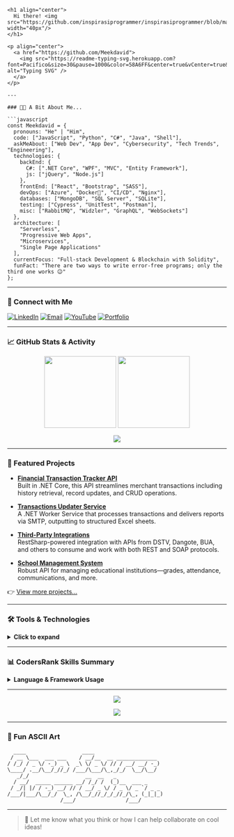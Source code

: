 
```
<h1 align="center">
  Hi there! <img src="https://github.com/inspirasiprogrammer/inspirasiprogrammer/blob/main/wave.gif" width="40px"/>
</h1>

<p align="center">
  <a href="https://github.com/Meekdavid">
    <img src="https://readme-typing-svg.herokuapp.com?font=Pacifico&size=30&pause=1000&color=58A6FF&center=true&vCenter=true&width=750&lines=Welcome+to+my+Digital+Workspace;4%2B+Years+of+Coding+Experience;Agile+Development+Expert;Always+Learning+New+Tech!" alt="Typing SVG" />
  </a>
</p>

---

### 🧑‍💻 A Bit About Me...

```javascript
const Meekdavid = {
  pronouns: "He" | "Him",
  code: ["JavaScript", "Python", "C#", "Java", "Shell"],
  askMeAbout: ["Web Dev", "App Dev", "Cybersecurity", "Tech Trends", "Engineering"],
  technologies: {
    backEnd: {
      C#: [".NET Core", "WPF", "MVC", "Entity Framework"],
      js: ["jQuery", "Node.js"]
    },
    frontEnd: ["React", "Bootstrap", "SASS"],
    devOps: ["Azure", "Docker🐳", "CI/CD", "Nginx"],
    databases: ["MongoDB", "SQL Server", "SQLite"],
    testing: ["Cypress", "UnitTest", "Postman"],
    misc: ["RabbitMQ", "Widzler", "GraphQL", "WebSockets"]
  },
  architecture: [
    "Serverless",
    "Progressive Web Apps",
    "Microservices",
    "Single Page Applications"
  ],
  currentFocus: "Full-stack Development & Blockchain with Solidity",
  funFact: "There are two ways to write error-free programs; only the third one works 😉"
};
```

---

### 🔗 Connect with Me

<p>
  <a href="https://www.linkedin.com/in/david-mboko-25bb9019b/"><img alt="LinkedIn" src="https://img.shields.io/badge/LinkedIn-blue?logo=linkedin&style=for-the-badge"></a>
  <a href="mailto:meekdavid6502@gmail.com"><img alt="Email" src="https://img.shields.io/badge/Email-D14836?logo=gmail&logoColor=white&style=for-the-badge"></a>
  <a href="https://www.youtube.com/@davidmboko6502/featured"><img alt="YouTube" src="https://img.shields.io/badge/YouTube-red?logo=youtube&style=for-the-badge"></a>
  <a href="https://aksu.academia.edu/DavidMboko"><img alt="Portfolio" src="https://img.shields.io/badge/Portfolio-000?style=for-the-badge&logo=academia&logoColor=white"></a>
</p>

---

### 📈 GitHub Stats & Activity

<p align="center">
  <img src="https://github-readme-stats.vercel.app/api?username=Meekdavid&show_icons=true&theme=tokyonight&hide_title=true" height="165"/>
  <img src="https://github-readme-stats.vercel.app/api/top-langs/?username=Meekdavid&layout=compact&theme=tokyonight" height="165"/>
</p>

<p align="center">
  <img src="https://github-readme-streak-stats.herokuapp.com?user=Meekdavid&theme=tokyonight" />
</p>

---

### 🚀 Featured Projects

- **[Financial Transaction Tracker API](https://github.com/Meekdavid/Financial-Transaction-Tracker-API)**  
  Built in .NET Core, this API streamlines merchant transactions including history retrieval, record updates, and CRUD operations.

- **[Transactions Updater Service](https://github.com/Meekdavid/Transactions-Updater-Service)**  
  A .NET Worker Service that processes transactions and delivers reports via SMTP, outputting to structured Excel sheets.

- **[Third-Party Integrations](https://github.com/Meekdavid/Third-Party-Integrations)**  
  RestSharp-powered integration with APIs from DSTV, Dangote, BUA, and others to consume and work with both REST and SOAP protocols.

- **[School Management System](https://github.com/Meekdavid/School-Management-System)**  
  Robust API for managing educational institutions—grades, attendance, communications, and more.

👉 [View more projects...](https://github.com/Meekdavid?tab=repositories&q=&type=source&sort=stargazers)

---

### 🛠️ Tools & Technologies

<details>
<summary><b>Click to expand</b></summary>
<br/>
<p align="center">
  <img src="https://skillicons.dev/icons?i=js,ts,react,python,java,dotnet,docker,azure,nginx,linux,git,graphql,mongodb,mysql,postgres,sqlite,nodejs,html,css,sass,bootstrap" />
</p>
</details>

---

### 📊 CodersRank Skills Summary

<details>
<summary><b>Language & Framework Usage</b></summary>
<br/>
<a href="https://profile.codersrank.io/user/gautamkrishnar/">
  <img src="http://cr-skills-chart-widget.azurewebsites.net/api/api?username=gautamkrishnar&padding=30&skills=c,C%23,go,html,json,javascript,mysql,pandas,python,shell,typescript" />
</a>
</details>

---

<p align="center">
  <img src="https://capsule-render.vercel.app/api?type=waving&color=gradient&height=200&section=footer&text=Thank%20You%20For%20Visiting!&fontSize=35&fontAlign=75&fontAlignY=40" />
</p>

<p align="center">
  <img src="https://profile-counter.glitch.me/Meekdavid/count.svg" />
</p>

---

### 🧩 Fun ASCII Art

```text
  ____                  ____                      
 / __ \___  ___ ___    / __/__  __ _____________  
/ /_/ / _ \/ -_) _ \  _\ \/ _ \/ // / __/ __/ -_) 
\____/ .__/\__/_//_/ /___/\___/\_,_/_/  \__/\__/  
   _/_/                  __  __   _               
  / __/  _____ ______ __/ /_/ /  (_)__  ___ _     
 / _/| |/ / -_) __/ // / __/ _ \/ / _ \/ _ `/ _ _ 
/___/|___/\__/_/  \_, /\__/_//_/_/_//_/\_, (_|_|_)
                 /___/                /___/       
```

---

> 💬 Let me know what you think or how I can help collaborate on cool ideas!
```
